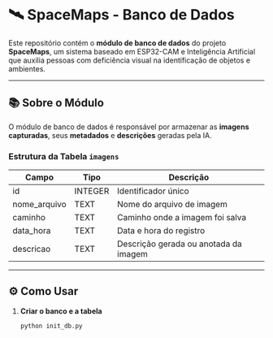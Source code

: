 # 🛰️ SpaceMaps - Banco de Dados

Este repositório contém o **módulo de banco de dados** do projeto **SpaceMaps**, um sistema baseado em ESP32-CAM e Inteligência Artificial que auxilia pessoas com deficiência visual na identificação de objetos e ambientes.

---

## 📚 Sobre o Módulo
O módulo de banco de dados é responsável por armazenar as **imagens capturadas**, seus **metadados** e **descrições** geradas pela IA.

### Estrutura da Tabela `imagens`
| Campo        | Tipo     | Descrição                                 |
|---------------|-----------|-------------------------------------------|
| id            | INTEGER   | Identificador único                      |
| nome_arquivo  | TEXT      | Nome do arquivo de imagem                |
| caminho       | TEXT      | Caminho onde a imagem foi salva          |
| data_hora     | TEXT      | Data e hora do registro                  |
| descricao     | TEXT      | Descrição gerada ou anotada da imagem    |

---

## ⚙️ Como Usar

1. **Criar o banco e a tabela**
   ```bash
   python init_db.py
